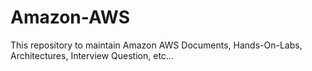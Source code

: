 # Amazon-AWS
This repository to maintain Amazon AWS Documents, Hands-On-Labs, Architectures, Interview Question, etc...
